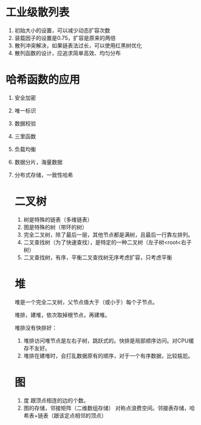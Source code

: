 # 工业级散列表

1. 初始大小的设置，可以减少动态扩容次数
2. 装载因子的设置是0.75，扩容是原来的两倍
3. 散列冲突解决，如果链表法过长，可以使用红黑树优化
4. 散列函数的设计，应追求简单高效、均匀分布

# 哈希函数的应用

1. 安全加密

2. 唯一标识

3. 数据校验

4. 三里函数

5. 负载均衡

6. 数据分片，海量数据

7. 分布式存储，一致性哈希

   

   # 二叉树

   1. 树是特殊的链表（多维链表）
   2. 图是特殊的树（带环的树）
   3. 完全二叉树，除了最后一层，其他节点都是满树，且最后一行靠左排列。
   4. 二叉查找树（为了快速查找），是特定的一种二叉树（左子树<root<右子树）
   5. 二叉查找树，有序，平衡二叉查找树无序考虑扩容，只考虑平衡

   

   # 堆

   堆是一个完全二叉树，父节点值大于（或小于）每个子节点。

   堆排，建堆，依次取掉根节点，再建堆。

   堆排没有快排好：

   1. 堆排访问堆节点是左右子树，跳跃式的。快排是局部顺序访问。对CPU缓存不友好。
   2. 堆排在建堆时，会打乱数据原有的顺序，对于一个有序数据，比较尴尬。

   

   # 图

   1. 度 跟顶点相连的边的个数。
   2. 图的存储，邻接矩阵（二维数组存储） 对称点浪费空间。邻接表存储，哈希表+链表（跟该定点相邻的顶点）

   